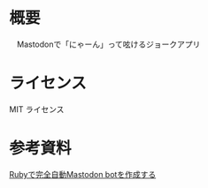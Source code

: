 # 概要
　Mastodonで「にゃーん」って呟けるジョークアプリ
 
# ライセンス
 MIT ライセンス
 
# 参考資料
[Rubyで完全自動Mastodon botを作成する](https://qiita.com/daiki-futami/items/afe21c00dc50c23cd109)
